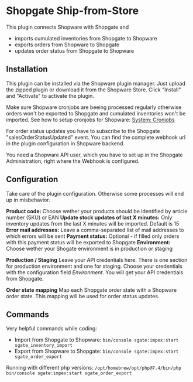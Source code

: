 # Shopgate Ship-from-Store

This plugin connects Shopware with Shopgate and

 - imports cumulated inventories from Shopgate to Shopware
 - exports orders from Shopware to Shopgate
 - updates order status from Shopgate to Shopware

## Installation

This plugin can be installed via the Shopware plugin manager. Just upload the zipped plugin or download it from the Shopware Store.
Click "Install" and "Activate" to activate the plugin.

Make sure Shopware cronjobs are beeing processed regularly otherwise orders won't be exported to Shopgate and cumulated inventories won't be imported. See how to setup cronjobs for Shopware: [System: Cronjobs](https://docs.shopware.com/de/shopware-5-de/einstellungen/system-cronjobs#cronjob-einrichten)

For order status updates you have to subscribe to the Shopgate "salesOrderStatusUpdated" event. You can find the complete webhook url in the plugin configuration in Shopware backend.

You need a Shopware API user, which you have to set up in the Shopgate Administration, right where the Webhook is configured.

## Configuration
Take care of the plugin configuration. Otherwise some processes will end up in misbehavior.

**Product code:** Choose wether your products should be identified by article number (SKU) or EAN
**Update stock updates of last X minutes:** Only inventory updates from the last X minutes will be imported. Default is 15
**Error mail addresses:** Leave a comma-separated list of mail addresses to which errors will be sent
**Payment status:** Optional - if filled only orders with this payment status will be exported to Shopgate
**Environment:** Choose wether your Shogate environment is in production or staging

**Production / Staging**
Leave your API credentials here. There is one section for production environment and one for staging. Choose your credentials with the configuration field *Environment*.
You will get your API credentials from Shopgate.

**Order state mapping**
Map each Shopgate order state with a Shopware order state. This mapping will be used for order status updates.

## Commands
Very helpful commands while coding:

- Import from Shopgate to Shopware: `bin/console sgate:impex:start sgate_inventory_import`
- Export from Shopware to Shopgate: `bin/console sgate:impex:start sgate_order_export`

Running with different php versions: `/opt/homebrew/opt/php@7.4/bin/php bin/console sgate:impex:start sgate_order_export`

